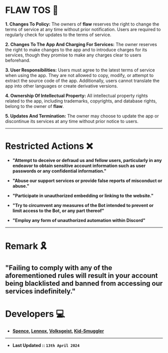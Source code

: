 
# FLAW TOS 📝
**1. Changes To Policy:** The owners of **flaw** reserves the right to change the terms of service at any time without prior notification. Users are required to regularly check for updates to the terms of service.

**2. Changes To The App And Charging For Services:** The owner reserves the right to make changes to the app and to introduce charges for its services, though they promise to make any charges clear to users beforehand.

**3. User Responsibilities:** Users must agree to the latest terms of service when using the app. They are not allowed to copy, modify, or attempt to extract the source code of the app. Additionally, users cannot translate the app into other languages or create derivative versions.

**4. Ownership Of Intellectual Property:** All intellectual property rights related to the app, including trademarks, copyrights, and database rights, belong to the owner of **flaw**.

**5. Updates And Termination:** The owner may choose to update the app or discontinue its services at any time without prior notice to users.

---

# Restricted Actions ❌
- **"Attempt to deceive or defraud us and fellow users, particularly in any endeavor to obtain sensitive account information such as user passwords or any confidential information."**

- **"Abuse our support services or provide false reports of misconduct or abuse."**

- **"Participate in unauthorized embedding or linking to the website."**

- **"Try to circumvent any measures of the Bot intended to prevent or limit access to the Bot, or any part thereof"**

- **"Employ any form of unauthorized automation within Discord"**
---
# Remark 🎗️
**"Failing to comply with any of the aforementioned rules will result in your account being blacklisted and banned from accessing our services indefinitely."**
--- 
# Developers 💻
- **[Spence](https://github.com/spencexd7), [Lennox](https://github.com/0xLennox07), [Volksgeist](https://github.com/volksgeistt), [Kid-Smuggler](https://github.com/kidsmuggler)**

--- 
- **Last Updated :: `13th April 2024`**






